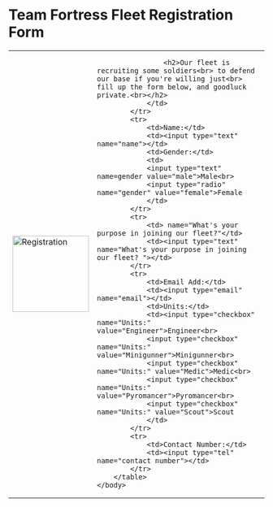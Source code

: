 <!DOCTYPE html>
<html>
    <head><title>Team Fortress Fleet Registration Form</title></head>
    <body>
    <h1>Team Fortress Fleet Registration Form</h1>
        <table cellpadding="10">
            <tr>
                <td colspan="1">
                    <img src="https://cdna.artstation.com/p/assets/images/images/063/206/520/large/vladimir-korshunov-1.jpg?1684965320" alt="Registration"                         height="150">
                </td>
                <td colspan="2">
    
                    <h2>Our fleet is recruiting some soldiers<br> to defend our base if you're willing just<br> fill up the form below, and goodluck private.<br></h2>
                </td>
            </tr>
            <tr>
                <td>Name:</td>
                <td><input type="text" name="name"></td>
                <td>Gender:</td>
                <td>
                <input type="text" name=gender value="male">Male<br>
                <input type="radio" name="gender" value="female">Female
                </td>
            </tr>
            <tr>
                <td> name="What's your purpose in joining our fleet?"</td>
                <td><input type="text" name="What's your purpose in joining our fleet? "></td>
            </tr>
            <tr>
                <td>Email Add:</td>
                <td><input type="email" name="email"></td>
                <td>Units:</td>
                <td><input type="checkbox" name="Units:" value="Engineer">Engineer<br>
                <input type="checkbox" name="Units:" value="Minigunner">Minigunner<br>
                <input type="checkbox" name="Units:" value="Medic">Medic<br>
                <input type="checkbox" name="Units:" value="Pyromancer">Pyromancer<br>
                <input type="checkbox" name="Units:" value="Scout">Scout
                </td>
            </tr>
            <tr>
                <td>Contact Number:</td>
                <td><input type="tel" name="contact number"></td>
            </tr>
        </table>
    </body>
</html>
